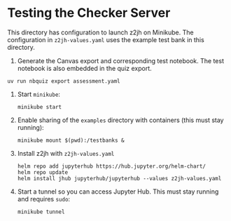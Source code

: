 # Testing the Checker Server 

This directory has configuration to launch z2jh on Minikube. The configuration
in `z2jh-values.yaml` uses the example test bank in this directory. 

1. Generate the Canvas export and corresponding test notebook. The test notebook
  is also embedded in the quiz export.
  ```
  uv run nbquiz export assessment.yaml
  ```

1. Start `minikube`:
    ```
    minikube start
    ```

1. Enable sharing of the `examples` directory with containers (this must stay 
  running):
    ```
    minikube mount $(pwd):/testbanks &
    ```

1. Install z2jh with `z2jh-values.yaml`
    ```
    helm repo add jupyterhub https://hub.jupyter.org/helm-chart/
    helm repo update
    helm install jhub jupyterhub/jupyterhub --values z2jh-values.yaml
    ```

1. Start a tunnel so you can access Jupyter Hub. This must stay running and 
  requires `sudo`:
    ```
    minikube tunnel
    ```
